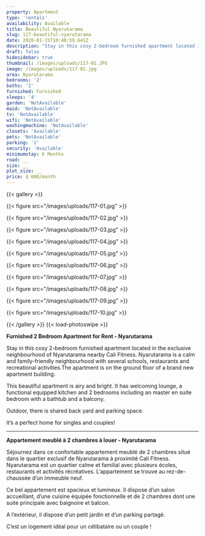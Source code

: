 ```yaml
---
property: Apartment
type: 'rentals'
availability: Available
title: Beautiful Nyarutarama
slug: 117-beautiful-nyarutarama
date: 2020-01-15T10:48:59.641Z
description: "Stay in this cosy 2-bedroom furnished apartment located in the exclusive neighbourhood of Nyarutarama nearby Cali Fitness.\_Nyarutarama is a calm and family-friendly neighbourhood with several schools, restaurants and recreational activities. The apartment is on the ground floor of a brand new apartment building."
draft: false
hidesidebar: true
thumbnail: /images/uploads/117-01.JPG
image: /images/uploads/117-02.jpg
area: Nyarutarama
bedrooms: '2'
baths: '2'
furnished: Furnished
sleeps: '4'
garden: 'NotAvailable'
maid: 'NotAvailable'
tv: 'NotAvailable'
wifi: 'NotAvailable'
washingmachine: 'NotAvailable'
closets: 'Available'
pets: 'NotAvailable'
parking: '2'
security: 'Available'
minimumstay: 6 Months
road: __
size: __
plot_size: __
price: $ 600/month
---
```


{{< gallery >}}

{{< figure src="/images/uploads/117-01.jpg" >}}

{{< figure src="/images/uploads/117-02.jpg" >}}

{{< figure src="/images/uploads/117-03.jpg" >}}

{{< figure src="/images/uploads/117-04.jpg" >}}

{{< figure src="/images/uploads/117-05.jpg" >}}

{{< figure src="/images/uploads/117-06.jpg" >}}

{{< figure src="/images/uploads/117-07.jpg" >}}

{{< figure src="/images/uploads/117-08.jpg" >}}

{{< figure src="/images/uploads/117-09.jpg" >}}

{{< figure src="/images/uploads/117-10.jpg" >}}

{{< /gallery >}} {{< load-photoswipe >}}

**Furnished 2 Bedroom Apartment for Rent - Nyarutarama**

Stay in this cosy 2-bedroom furnished apartment located in the exclusive neighbourhood of Nyarutarama nearby Cali Fitness. Nyarutarama is a calm and family-friendly neighbourhood with several schools, restaurants and recreational activities.The apartment is on the ground floor of a brand new apartment building.

This beautiful apartment is airy and bright. It has welcoming lounge, a functional equipped kitchen and 2 bedrooms including an master en suite bedroom with a bathtub and a balcony.

Outdoor, there is shared back yard and parking space.

It’s a perfect home for singles and couples!

---

**Appartement meublé à 2 chambres à louer - Nyarutarama**

Séjournez dans ce confortable appartement meublé de 2 chambres situé dans le quartier exclusif de Nyarutarama à proximité Cali Fitness. Nyarutarama est un quartier calme et familial avec plusieurs écoles, restaurants et activités récréatives. L’appartement se trouve au rez-de-chaussée d’un immeuble neuf.

Ce bel appartement est spacieux et lumineux. Il dispose d’un salon accueillant, d’une cuisine équipée fonctionnelle et de 2 chambres dont une suite principale avec baignoire et balcon.

A l’extérieur, il dispose d’un petit jardin et d’un parking partagé.

C’est un logement idéal pour un célibataire ou un couple !
